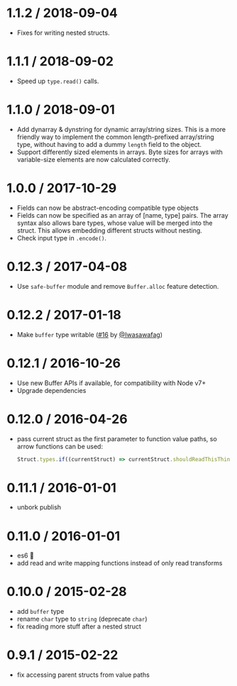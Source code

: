 1.1.2 / 2018-09-04
==================

 - Fixes for writing nested structs.

1.1.1 / 2018-09-02
==================

 - Speed up `type.read()` calls.

1.1.0 / 2018-09-01
==================

 - Add dynarray & dynstring for dynamic array/string sizes. This is a more friendly way to implement the common length-prefixed array/string type, without having to add a dummy `length` field to the object.
 - Support differently sized elements in arrays. Byte sizes for arrays with variable-size elements are now calculated correctly.

1.0.0 / 2017-10-29
==================

 - Fields can now be abstract-encoding compatible type objects
 - Fields can now be specified as an array of [name, type] pairs. The array syntax also allows bare types,
   whose value will be merged into the struct. This allows embedding different structs without nesting.
 - Check input type in `.encode()`.

0.12.3 / 2017-04-08
===================

 - Use `safe-buffer` module and remove `Buffer.alloc` feature detection.

0.12.2 / 2017-01-18
===================

 - Make `buffer` type writable ([#16](https://github.com/goto-bus-stop/awestruct/pull/16)
   by [@Iwasawafag](https://github.com/Iwasawafag))

0.12.1 / 2016-10-26
===================

 - Use new Buffer APIs if available, for compatibility with Node v7+
 - Upgrade dependencies

0.12.0 / 2016-04-26
===================

 - pass current struct as the first parameter to function value paths,
   so arrow functions can be used:

   ```js
   Struct.types.if((currentStruct) => currentStruct.shouldReadThisThing, ...)
   ```

0.11.1 / 2016-01-01
===================

 - unbork publish

0.11.0 / 2016-01-01
===================

 - es6 :tada:
 - add read and write mapping functions instead of only read transforms

0.10.0 / 2015-02-28
===================

 - add `buffer` type
 - rename `char` type to `string` (deprecate `char`)
 - fix reading more stuff after a nested struct

0.9.1 / 2015-02-22
==================

 - fix accessing parent structs from value paths
